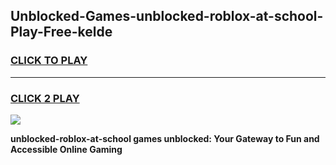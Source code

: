 
## Unblocked-Games-unblocked-roblox-at-school-Play-Free-kelde
<h3>
<a href="https://premium76.site?title=unblocked-roblox-at-school&ref=12A">CLICK TO PLAY</a></h3>
<hr>

<h3>
<a href="https://premium76.site?title=unblocked-roblox-at-school&ref=12A">CLICK 2 PLAY</a>
  
</h3>

<a href="https://premium76.site?title=unblocked-roblox-at-school&ref=12A"><img src="https://clearcache.store/games.png"></a>


**unblocked-roblox-at-school games unblocked: Your Gateway to Fun and Accessible Online Gaming**
